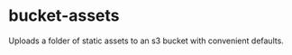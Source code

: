 bucket-assets
=============

Uploads a folder of static assets to an s3 bucket with convenient defaults.
